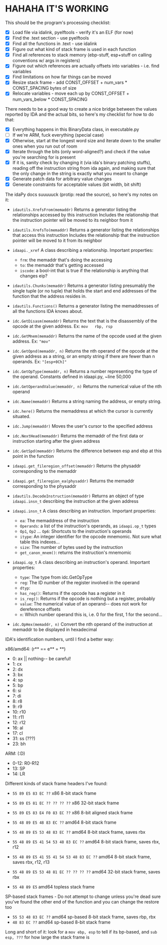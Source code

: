 HAHAHA IT'S WORKING
===================

This should be the program's processing checklist:

- [x] Load file via idalink, pyelftools - verify it's an ELF (for now)
- [x] Find the .text section - use pyelftools
- [x] Find all the functions in .text - use idalink
- [X] Figure out what kind of stack frame is used in each function
- [X] Find all references to stack memory (ebp-stuff, esp+stuff on calling conventions w/ args in registers)
- [X] Figure out which references are actually offsets into variables - i.e. find variables
- [X] Find limitations on how far things can be moved
- [X] Resize stack frame - add CONST_OFFSET + num_vars * CONST_SPACING bytes of size
- [X] Relocate variables - move each up by CONST_OFFSET + num_vars_below * CONST_SPACING

There needs to be a good way to create a nice bridge between the values 
reported by IDA and the actual bits, so here's my checklist for how to do that:

- [X] Everything happens in this BinaryData class, in executable.py
- [ ] If we're ARM, fuck everything (special case)
- [X] Otherwise, start at the longest word size and iterate down to the smaller ones when you run out of room
- [X] Iterate through the bits (only word-aligned?) and check if the value you're searching for is present
- [X] If it is, sanity check by changing it (via ida's binary patching stuffs), reading off the instruction string from ida again, and making sure that the only change in the string is exactly what you meant to change
- [X] Generate patch data for arbitrary value changes
- [X] Generate constraints for acceptable values (bit width, bit shift)

The idaPy docs suuuuuck (protip: read the source), so here's my notes on it:

- `idautils.XrefsFrom(memaddr)`
    Returns a generator listing the relationships accessed by this instruction
    Includes the relationship that the instruction pointer will be moved to its neighbor from it

- `idautils.XrefsTo(memaddr)`
    Returns a generator listing the relationships that access this instruction
    Includes the relationship that the instruction pointer will be moved to it from its neighbor

- `idaapi._xref`
    A class describing a relationship. Important properties:
    - `frm`: the memaddr that's doing the accessing
    - `to`: the memaddr that's getting accessed
    - `iscode`: a bool-int that is true if the relationship is anything that changes eip?

- `idautils.Chunks(memaddr)`
    Returns a generator listing presumably the single tuple (or no tuple) that holds the start and end addresses of
    the function that the address resides in.

- `idautils.Functions()`
    Returns a generator listing the memaddresses of all the functions IDA knows about.

- `idc.GetDisasm(memaddr)`
    Returns the text that is the disassembly of the opcode at the given address. Ex: `mov   rbp, rsp`

- `idc.GetMnem(memaddr)`
    Returns the name of the opcode used at the given address. Ex: `"mov"`

- `idc.GetOpnd(memaddr, n)`
    Returns the nth operand of the opcode at the given address as a string, or an empty string if there are fewer 
    than n operands. Ex: `"[esp+0Ch]"`

- `idc.GetOpType(memaddr, n)`
    Returns a number representing the type of the operand.
    Constants defined in idaapi.py, ~line 50,000

- `idc.GetOperandValue(memaddr, n)`
    Returns the numerical value of the nth operand

- `idc.Name(memaddr)`
    Returns a string naming the address, or empty string.

- `idc.here()`
    Returns the memaddress at which the cursor is currently situated.

- `idc.Jump(memaddr)`
    Moves the user's cursor to the specified address

- `idc.NextHead(memaddr)`
    Returns the memaddr of the first data or instruction starting after the given address

- `idc.GetSpd(memaddr)`
    Returns the difference between esp and ebp at this point in the function

- `idaapi.get_fileregion_offset(memaddr)`
    Returns the physaddr corresponding to the memaddr

- `idaapi.get_fileregion_ea(physaddr)`
    Returns the memaddr corresponding to the physaddr

- `idautils.DecodeInstruction(memaddr)`
    Returns an object of type `idaapi.insn_t` describing the instruction at the given address

- `idaapi.insn_t`
    A class describing an instruction. Important properties:
    - `ea`: The memaddress of the instruction
    - `Operands`: a list of the instruction's operands, as `idaapi.op_t` types
    - `Op1`, `Op2` ... `Op6`: Shortcuts to the instruction's operands
    - `itype`: An integer identifier for the opcode mnemomic. Not sure what table this indexes...
    - `size`: The number of bytes used by the instruction
    - `get_canon_mnem()`: returns the instruction's mnemomic

- `idaapi.op_t`
    A class describing an instruction's operand. Important properties:
    - `type`: The type from idc.GetOpType
    - `reg`: The ID number of the register involved in the operand
    - `dtyp`: 
    - `has_reg()`: Returns if the opcode has a register in it
    - `is_reg()`: Returns if the opcode is nothing but a register, probably
    - `value`: The numerical value of an operand-- does not work for dereference offsets
    - `n`: Which number operand this is, i.e. 0 for the first, 1 for the second...

- `idc.OpHex(memaddr, n)`
    Convert the nth operand of the instruction at memaddr to be displayed in hexadecimal


IDA's identification numbers, until I find a better way:

x86/amd64: (r** == e** = **)
- 0: ax || nothing-- be careful!
- 1: cx
- 2: dx
- 3: bx
- 4: sp
- 5: bp
- 6: si
- 7: di
- 8: r8
- 9: r9
- 10: r10
- 11: r11
- 12: r12
- 16: al
- 17: cl
- 31: ss (???)
- 23: bh

ARM: (:D)
- 0-12: R0-R12
- 13: SP
- 14: LR


Different kinds of stack frame headers I've found:

- `55 89 E5 83 EC ??` x86 8-bit stack frame
- `55 89 E5 81 EC ?? ?? ?? ??` x86 32-bit stack frame
- `55 89 E5 83 E4 F0 83 EC ??` x86 8-bit aligned stack frame

- `55 48 89 E5 48 83 EC ??` amd64 8-bit stack frame
- `55 48 89 E5 53 48 83 EC ??` amd64 8-bit stack frame, saves rbx
- `55 48 89 E5 41 54 53 48 83 EC ??` amd64 8-bit stack frame, saves rbx, r12
- `55 48 89 E5 41 55 41 54 53 48 83 EC ??` amd64 8-bit stack frame, saves rbx, r12, r13
- `55 48 89 E5 53 48 81 EC ?? ?? ?? ??` amd64 32-bit stack frame, saves rbx
- `55 48 89 E5` amd64 topless stack frame


SP-based stack frames - Do not attempt to change unless you're dead sure you've found the other end of the function and you can change the restore too
- `55 53 48 83 EC ??` amd64 sp-based 8-bit stack frame, saves rbp, rbx
- `48 83 EC ??` amd64 sp-based 8-bit stack frame


Long and short of it: look for a `mov ebp, esp` to tell if its bp-based, and `sub esp, ???` for how large the stack frame is
